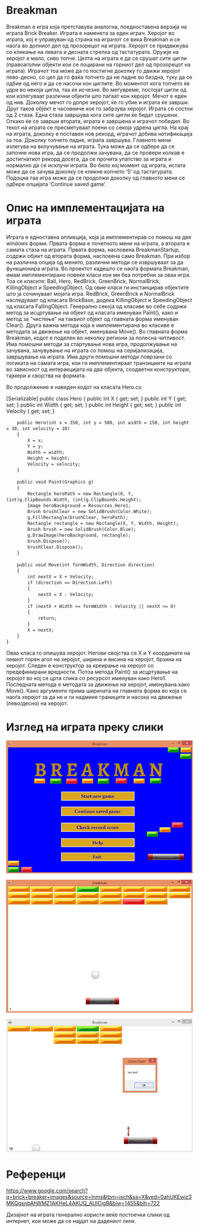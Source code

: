 # Breakman

Breakman е игра која претставува аналогна, поедноставена верзија на играта Brick Breaker.
Играта е наменета за еден играч. Херојот во играта, кој е управуван од страна на играчот се вика Breakman и се наоѓа во долниот дел од прозорецот на играта. Херојот се придвижува со кликање на левата и десната стрелка од тастатурата.
Оружје на херојот е мало, сиво топче.
Целта на играта е да се срушат сите цигли (правоаголни објекти кои се лоцирани на горниот дел од прозорецот на играта).
Играчот тоа може да го постигне доколку го движи херојот лево-десно, со цел да го фаќа топчето да не падне во бездна, туку да се одбие од него и да се насочи кон циглите. Во моментот кога топчето ќе удри во некоја цигла, таа ќе исчезне.
Во меѓувреме, постојат цигли од кои излегуваат различни објекти што паѓаат кон херојот. Мечот е еден од нив. Доколку мечот го допре херојот, ќе го убие и играта ќе заврши. Друг таков објект е часовниче кое го забрзува херојот. 
Играта се состои од 2 стази. 
Една стаза завршува кога сите цигли ќе бидат срушени. Откако ќе се заврши втората, играта е завршена и играчот победил. Во текот на играта се пресметуваат поени со секоја удрена цигла. На крај на играта, доколку е поставен нов рекорд, играчот добива нотификација за тоа.
 Доколку топчето падне, играта завршува.
Главното мени излегува на вклучување на играта. Тука може да се одбере да се започне нова игра, да се продолжи зачувана, да се провери колкав е достигнатиот рекорд досега, да се прочита упатство за играта и нормално да се исклучи играта.
Во било кој момент од играта, истата може да се зачува доколку се кликне копчето ‘S’ од тастатурата. Подоцна таа игра може да се продолжи доколку од главното мени се одбере oпцијата ‘Continue saved game’.

# Опис на имплементацијата на играта

Играта е едноставна апликција, која ја имплементирав со помош на две windows форми. Првата форма е почетното мени на играта, а втората е самата стаза на играта.
Првата форма, насловена BreakmanStartup, содржи објект од втората форма, насловена само Breakman. При избор на различна опција од менито, различни методи се извршуваат за да функционира играта.
Во проектот кадешто се наоѓа формата Breakman, имам имплементирано повеќе класи кои ми беа потребни за оваа игра. Тоа се класите: Ball, Hero, RedBrick, GreenBrick, NormalBrick, KillingObject и SpeedingObject.
Од овие класи ги инстанцирав објектите што ја сочинуваат мојата игра.
RedBrick, GreenBrick и NormalBrick наследуваат од класата BrickBase, додека KillingObject и SpeedingObject од класата FallingObject.
Генерално секоја од класиве во себе содржи метод за исцртување на објект од класата именуван Paint(), како и метод за “чистење” на таквиот објект од главната форма именуван Clear(). Друга важна метода која е имплементирана во класиве е методата за движење на објект, именувана Move().
Во главната форма Breakman, кодот е поделен во неколку региони за полесна читливост. Има помошни методи за стартување нова игра, продолжување на зачувана, зачувување на играта со помош на серијализација, завршување на играта. Има други помошни методи поврзани со логиката на самата игра, кои ги имплементираат транзициите на играта во зависност од интеракцијата на два објекта, соодветни конструктори, тајмери и својства на формата.

Во продолжение е наведен кодот на класата Hero.cs:

[Serializable]
    public class Hero
    {
        public int X { get; set; }
        public int Y { get; set; }
        public int Width { get; set; }
        public int Height { get; set; }
        public int Velocity { get; set; }

        public Hero(int x = 350, int y = 500, int width = 150, int height = 30, int velocity = 10)
        {
            X = x;
            Y = y;
            Width = width;
            Height = height;
            Velocity = velocity;
        }

        public void Paint(Graphics g)
        {
            Rectangle heroPath = new Rectangle(0, Y, (int)g.ClipBounds.Width, (int)g.ClipBounds.Height);
            Image heroBackground = Resources.Hero1;
            Brush brushClear = new SolidBrush(Color.White);
            g.FillRectangle(brushClear, heroPath);
            Rectangle rectangle = new Rectangle(X, Y, Width, Height);
            Brush brush = new SolidBrush(Color.Blue);
            g.DrawImage(heroBackground, rectangle);
            brush.Dispose();
            brushClear.Dispose();
        }

        public void Move(int formWidth, Direction direction)
        {
            int nextX = X + Velocity;
            if (direction == Direction.Left)
            {
                nextX = X - Velocity;
            }
            if (nextX + Width >= formWidth - Velocity || nextX <= 0)
            {
                return;
            }
            X = nextX;
        }
    }


Оваа класа го опишува херојот. Негови својства се X и Y координати на левиот горен агол на 
херојот, ширина и висина на херојот, брзина на херојот. Следен е конструктор за креирање на херојот со предефинирани вредности. Потоа метода Paint() за исцртување на херојот во кој се црта слика со ресурсот именуван како Hero1. Последната метода е методата за движење на херојот, именувана како Move(). Како аргументи прима ширината на главната форма во која се наоѓа херојот за да не и ги надмине границите и насока на движење (лево/десно) на херојот.

# Изглед на играта преку слики

![Главно мени](https://github.com/MagdalenaConevska/Breakman/blob/master/breakmanstartup.png)

![Прва стаза](https://github.com/MagdalenaConevska/Breakman/blob/master/firstlevelstarted.png)

![Game over](https://github.com/MagdalenaConevska/Breakman/blob/master/gameover.png)

# Референци

https://www.google.com/search?q=brick+breaker+images&source=lnms&tbm=isch&sa=X&ved=0ahUKEwjz3MKQgsnbAhWMZ1AKHeL4AKUQ_AUICigB&biw=1455&bih=722

Дизајнот на играта генерално користи веќе постоечки слики од интернет, кои може да се најдат на дадениот линк.








